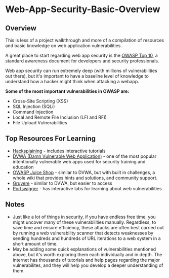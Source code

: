 # **Web-App-Security-Basic-Overview**

## **Overview**
This is less of a project walkthrough and more of a compilation of resources and basic knowledge on web application vulnerabilities. 

A great place to start regarding web app security is the [OWASP Top 10](https://owasp.org/www-project-top-ten/), a standard awareness document for developers and security professionals. 

Web app security can run extremely deep (with millions of vulnerabilities out there), but it's important to have a baseline level of knowledge to understand how a hacker might think when attacking a webapp. 

**Some of the most important vulnerabilities in OWASP are:**
- Cross-Site Scripting (XSS)
- SQL Injection (SQLi)
- Command Injection
- Local and Remote File Inclusion (LFI and RFI)
- File Upload Vulnerabilities

## **Top Resources For Learning**
- [Hacksplaining](https://www.hacksplaining.com/lessons) - includes interactive tutorials
- [DVWA (Damn Vulnerable Web Application)](http://www.dvwa.co.uk/) - one of the most popular intentionally vulnerable web apps used for security training and education
- [OWASP Juice Shop](https://owasp.org/www-project-juice-shop/) - similar to DVWA, but with built in challenges, a whole wiki that provides hints and solutions, and community support.
- [Gruyere](https://google-gruyere.appspot.com/) - similar to DVWA, but easier to access
- [Portswigger](https://portswigger.net/web-security/sql-injection) - has interactive labs for learning about web vulnerabilities

## **Notes**

- Just like a lot of things in security, if you have endless free time, you might uncover many of these vulnerabilities manually. Regardless, to save time and ensure efficiency, these attacks are often best carried out by running a web vulnerability scanner that detects  weaknesses by sending hundreds and hundreds of URL iterations to a web system in a short amount of time.
- May be adding some quick explanations of vulnerabilities mentioned above, but it's worth exploring them each individually and in depth. The internet has thousands of tutorials and help pages regarding the major vulnerabilites, and they will help you develop a deeper understanding of them.
